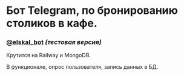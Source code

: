 # Бот Telegram, по бронированию столиков в кафе.

### [@elskal_bot](https://t.me/elskal_bot "Telegram channel") ***(тестовая версия)***


Крутится на Railway и MongoDB.

В функционале, опрос пользователя, запись данных в БД. 

